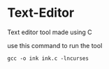 # Text-Editor
Text editor tool made using C

use this command to run the tool
```
gcc -o ink ink.c -lncurses
```

